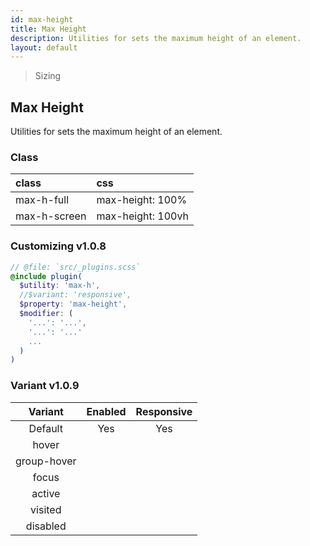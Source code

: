 ```yaml
---
id: max-height
title: Max Height
description: Utilities for sets the maximum height of an element.
layout: default
---
```


> Sizing

## Max Height

Utilities for sets the maximum height of an element.

### Class

| <span class="px-3 py-1 text-white bg-charcoal-100 rounded-full">class</span> | <span class="px-3 py-1 text-white bg-charcoal-100 rounded-full">css</span> |
|:--|:--|
| max-h-full | max-height: 100% |
| max-h-screen | max-height: 100vh |

### Customizing <span class="ml-1 px-2 py-1 text-sm text-gray-600 bg-gray-300">v1.0.8</span>

```scss
// @file: `src/_plugins.scss`
@include plugin(
  $utility: 'max-h',
  //$variant: 'responsive',
  $property: 'max-height',
  $modifier: (
    '...': '...',
    '...': '...'
    ...
  )
)
```

### Variant <span class="ml-1 px-2 py-1 text-sm text-gray-600 bg-gray-300">v1.0.9</span>

| <span class="font-semibold underline">Variant</span> | <span class="font-semibold underline">Enabled</span> | <span class="font-semibold underline">Responsive</span> |
|:-:|:-:|:-:|
| Default | Yes | Yes |
| hover| | |
| group-hover | | |
| focus | | |
| active | | |
| visited | | |
| disabled | | |